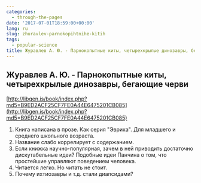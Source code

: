 ```yaml
---
categories:
  - through-the-pages
date: '2017-07-01T18:59:00+00:00'
lang: ru
slug: zhuravlev-parnokopihtnihe-kitih
tags:
  - popular-science
title: Журавлев А. Ю. - Парнокопытные киты, четырехкрылые динозавры, бегающие черви
---
```


## Журавлев А. Ю. - Парнокопытные киты, четырехкрылые динозавры, бегающие черви

[http://libgen.is/book/index.php?md5=B9ED2ACF25CF7FE0A44E6475201CB085](http://libgen.is/book/index.php?md5=B9ED2ACF25CF7FE0A44E6475201CB085)  

<!--more-->

1.  Книга написана в прозе. Как серия "Эврика". Для младшего и среднего школьного возраста.
2.  Название слабо коррелирует с содержанием.
3.  Если книжка научно-популярная, зачем в ней приводить достаточно дискутабельные идеи? Подобные идеи Панчина о том, что простейшие управляют поведением человека.
4.  Читается легко. Но читать не стоит.
5.  Почему ихтиозавры и т.д. стали диапсидами?
